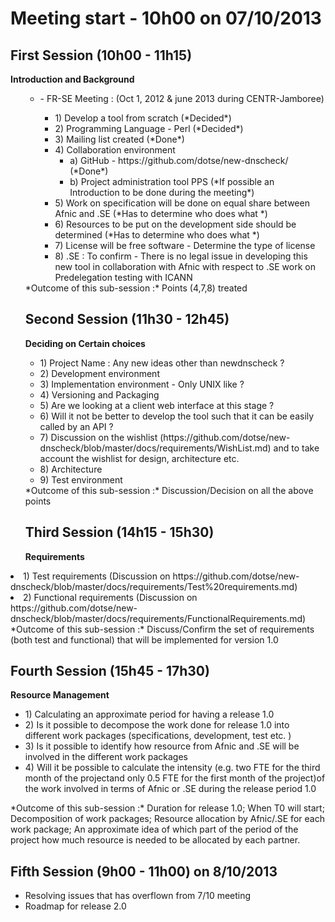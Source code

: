 Meeting start - 10h00 on 07/10/2013
===================================

First Session (10h00 - 11h15)
-----------------------------
**Introduction and Background**
<ul>
<ul>
<li> - FR-SE Meeting : (Oct 1, 2012 & june 2013 during CENTR-Jamboree) </li> 
<ul>
<li>   1) Develop a tool from scratch (*Decided*) </li>
<li>   2) Programming Language - Perl (*Decided*) </li>
<li>   3) Mailing list created (*Done*) </li>
<li>   4) Collaboration environment 
<ul>
<li>	a) GitHub - https://github.com/dotse/new-dnscheck/ (*Done*) </li>
<li>    b) Project administration tool PPS (*If possible an Introduction to be done during the meeting*) </li>
</ul>
<li>   5) Work on specification will be done on equal share between Afnic and .SE (*Has to determine who does what *) </li>
<li>   6) Resources to be put on the development side should be determined (*Has to determine who does what *) </li>
<li>   7) License will be free software - Determine the type of license </li>
<li>   8) .SE : To confirm - There is no legal issue in developing this new tool in collaboration with Afnic with respect to .SE work on Predelegation testing with ICANN
</ul>
</ul>
*Outcome of this sub-session :*  Points (4,7,8) treated 

Second Session (11h30 - 12h45)
-----------------------------
**Deciding on Certain choices**
<ul>
<li> 1) Project Name : Any new ideas other than newdnscheck ?</li>
<li> 2) Development environment </li>
<li> 3) Implementation environment - Only UNIX like ?</li>
<li> 4) Versioning and Packaging </li>
<li> 5) Are we looking at a client web interface at this stage ?</li>
<li> 6) Will it not be better to develop the tool such that it can be easily called by an API ?</li>
<li> 7) Discussion on the wishlist (https://github.com/dotse/new-dnscheck/blob/master/docs/requirements/WishList.md) and to take account the wishlist for design, architecture etc.
<li> 8) Architecture </li>
<li> 9) Test environment </li>
</ul>
*Outcome of this sub-session :* Discussion/Decision on all the above points 


Third Session (14h15 - 15h30)
-----------------------------
**Requirements**
</ul>
<li> 1) Test requirements (Discussion on https://github.com/dotse/new-dnscheck/blob/master/docs/requirements/Test%20requirements.md) </li>
<li> 2) Functional requirements (Discussion on https://github.com/dotse/new-dnscheck/blob/master/docs/requirements/FunctionalRequirements.md) </li>
</ul> 
*Outcome of this sub-session :* Discuss/Confirm the set of requirements (both test and functional) that will be implemented for version 1.0

Fourth Session (15h45 - 17h30)
-----------------------------
**Resource Management**
<ul> 
<li> 1) Calculating an approximate period for having a release 1.0 </li>
<li> 2) Is it possible to decompose the work done for release 1.0 into different work packages (specifications, development, test etc. )</li>
<li> 3) Is it possible to identify how resource from Afnic and .SE will be involved in the different work packages </li>
<li> 4) Will it be possible to calculate the intensity (e.g. two FTE for the third month of the projectand only 0.5 FTE for the first month of the project)of the work involved in terms of Afnic or .SE during the release period 1.0 </li>
</ul>
*Outcome of this sub-session :* Duration for release 1.0; When T0 will start; Decomposition of work packages; Resource allocation by Afnic/.SE for each work package; An approximate idea of which part of the period of the project how much resource is needed to be allocated by each partner.

Fifth Session (9h00 - 11h00) on 8/10/2013
-----------------------------------------
<ul>
<li> Resolving issues that has overflown from 7/10 meeting </li>
<li> Roadmap for release 2.0 </li>
</ul>


